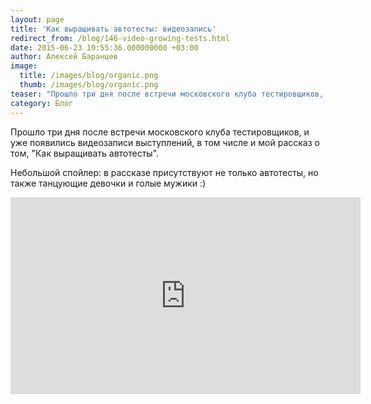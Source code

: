 ```yaml
---
layout: page
title: 'Как выращивать автотесты: видеозапись'
redirect_from: /blog/146-video-growing-tests.html
date: 2015-06-23 19:55:36.000000000 +03:00
author: Алексей Баранцев
image:
  title: /images/blog/organic.png
  thumb: /images/blog/organic.png
teaser: "Прошло три дня после встречи московского клуба тестировщиков, и уже появились видеозаписи выступлений, в том числе и мой рассказ о том, \"Как выращивать автотесты\". Небольшой спойлер: в рассказе присутствуют не только автотесты, но также танцующие девочки и голые мужики :)"
category: Блог
---
```

<p>Прошло три дня после встречи московского клуба тестировщиков, и уже появились видеозаписи выступлений, в том числе и мой рассказ о том, "Как выращивать автотесты".</p>
<p>Небольшой спойлер: в рассказе присутствуют не только автотесты, но также танцующие девочки и голые мужики :)</p>
<p><iframe src="https://www.youtube.com/embed/KaCNEZb0XVc" width="560" height="315" frameborder="0" allowfullscreen=""></iframe></p>
